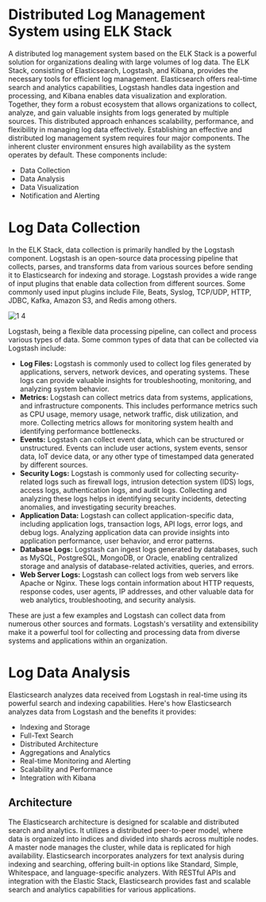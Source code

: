 # Distributed Log Management System using ELK Stack
A distributed log management system based on the ELK Stack is a powerful solution for organizations dealing with large volumes of log data. The ELK Stack, consisting of Elasticsearch, Logstash, and Kibana, provides the necessary tools for efficient log management. Elasticsearch offers real-time search and analytics capabilities, Logstash handles data ingestion and processing, and Kibana enables data visualization and exploration. Together, they form a robust ecosystem that allows organizations to collect, analyze, and gain valuable insights from logs generated by multiple sources. This distributed approach enhances scalability, performance, and flexibility in managing log data effectively. 
Establishing an effective and distributed log management system requires four major components. The inherent cluster environment ensures high availability as the system operates by default. These components include:
-	Data Collection
-	Data Analysis
-	Data Visualization
-	Notification and Alerting
# Log Data Collection
In the ELK Stack, data collection is primarily handled by the Logstash component. Logstash is an open-source data processing pipeline that collects, parses, and transforms data from various sources before sending it to Elasticsearch for indexing and storage.
Logstash provides a wide range of input plugins that enable data collection from different sources.
Some commonly used input plugins include File, Beats, Syslog, TCP/UDP, HTTP, JDBC, Kafka, Amazon S3, and Redis among others.

![1 4](https://github.com/kabbo06/elk-overview/assets/22352861/49b0dffd-48fa-4018-8ea0-ebf2bc8e1e93)

Logstash, being a flexible data processing pipeline, can collect and process various types of data. Some common types of data that can be collected via Logstash include:
- **Log Files:** Logstash is commonly used to collect log files generated by applications, servers, network devices, and operating systems. These logs can provide valuable insights for troubleshooting, monitoring, and analyzing system behavior.
- **Metrics:** Logstash can collect metrics data from systems, applications, and infrastructure components. This includes performance metrics such as CPU usage, memory usage, network traffic, disk utilization, and more. Collecting metrics allows for monitoring system health and identifying performance bottlenecks.
- **Events:** Logstash can collect event data, which can be structured or unstructured. Events can include user actions, system events, sensor data, IoT device data, or any other type of timestamped data generated by different sources.
- **Security Logs:** Logstash is commonly used for collecting security-related logs such as firewall logs, intrusion detection system (IDS) logs, access logs, authentication logs, and audit logs. Collecting and analyzing these logs helps in identifying security incidents, detecting anomalies, and investigating security breaches.
- **Application Data:** Logstash can collect application-specific data, including application logs, transaction logs, API logs, error logs, and debug logs. Analyzing application data can provide insights into application performance, user behavior, and error patterns.
- **Database Logs:** Logstash can ingest logs generated by databases, such as MySQL, PostgreSQL, MongoDB, or Oracle, enabling centralized storage and analysis of database-related activities, queries, and errors.
- **Web Server Logs:** Logstash can collect logs from web servers like Apache or Nginx. These logs contain information about HTTP requests, response codes, user agents, IP addresses, and other valuable data for web analytics, troubleshooting, and security analysis.
  
These are just a few examples and Logstash can collect data from numerous other sources and formats. Logstash's versatility and extensibility make it a powerful tool for collecting and processing data from diverse systems and applications within an organization.
# Log Data Analysis
Elasticsearch analyzes data received from Logstash in real-time using its powerful search and indexing capabilities. Here's how Elasticsearch analyzes data from Logstash and the benefits it provides:
-	Indexing and Storage
-	Full-Text Search
-	Distributed Architecture
-	Aggregations and Analytics
-	Real-time Monitoring and Alerting
-	Scalability and Performance
-	Integration with Kibana
## Architecture
The Elasticsearch architecture is designed for scalable and distributed search and analytics. It utilizes a distributed peer-to-peer model, where data is organized into indices and divided into shards across multiple nodes. A master node manages the cluster, while data is replicated for high availability. Elasticsearch incorporates analyzers for text analysis during indexing and searching, offering built-in options like Standard, Simple, Whitespace, and language-specific analyzers. With RESTful APIs and integration with the Elastic Stack, Elasticsearch provides fast and scalable search and analytics capabilities for various applications.




